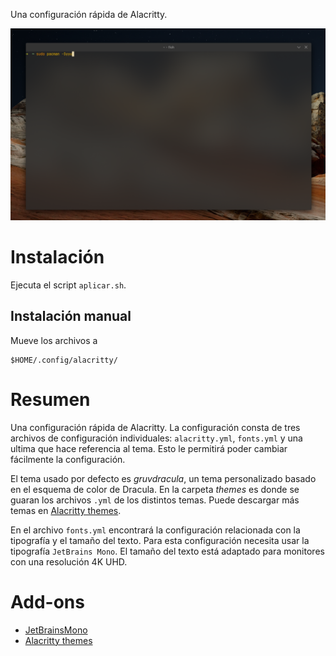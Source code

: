 Una configuración rápida de Alacritty. 

![preview](https://raw.githubusercontent.com/gabrielcapilla/alacritty-config/main/alacrity-preview.png)

# Instalación
Ejecuta el script `aplicar.sh`.

## Instalación manual
Mueve los archivos a 
```
$HOME/.config/alacritty/
```

# Resumen
Una configuración rápida de Alacritty. La configuración consta de tres archivos de configuración individuales: `alacritty.yml`, `fonts.yml` y una ultima que hace referencia al tema. Esto le permitirá poder cambiar fácilmente la configuración.

El tema usado por defecto es *gruvdracula*, un tema personalizado basado en el esquema de color de Dracula. En la carpeta *themes* es donde se guaran los archivos `.yml` de los distintos temas. Puede descargar más temas en [Alacritty themes](https://github.com/rajasegar/alacritty-themes/tree/master/themes). 

En el archivo `fonts.yml` encontrará la configuración relacionada con la tipografía y el tamaño del texto. Para esta configuración necesita usar la tipografía `JetBrains Mono`. El tamaño del texto está adaptado para monitores con una resolución 4K UHD.

# Add-ons
- [JetBrainsMono](https://github.com/JetBrains/JetBrainsMono)
- [Alacritty themes](https://github.com/rajasegar/alacritty-themes/tree/master/themes)
